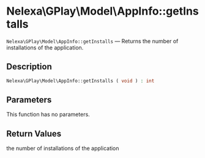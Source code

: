 # Nelexa\GPlay\Model\AppInfo::getInstalls
`Nelexa\GPlay\Model\AppInfo::getInstalls` — Returns the number of installations of the application.

## Description
```php
Nelexa\GPlay\Model\AppInfo::getInstalls ( void ) : int
```

## Parameters
This function has no parameters.

## Return Values
the number of installations of the application

